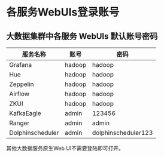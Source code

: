 # 各服务WebUIs登录账号



## 大数据集群中各服务 WebUIs 默认账号密码

| 服务名称         | 账号   | 密码                |
| ---------------- | ------ | ------------------- |
| Grafana          | hadoop | hadoop              |
| Hue              | hadoop | hadoop              |
| Zeppelin         | hadoop | hadoop              |
| Airflow          | hadoop | hadoop              |
| ZKUI             | hadoop | hadoop              |
| KafkaEagle       | admin  | 123456              |
| Ranger           | admin  | admin               |
| Dolphinscheduler | admin  | dolphinscheduler123 |

其他大数据服务原生Web UI不需要登陆即可打开。

